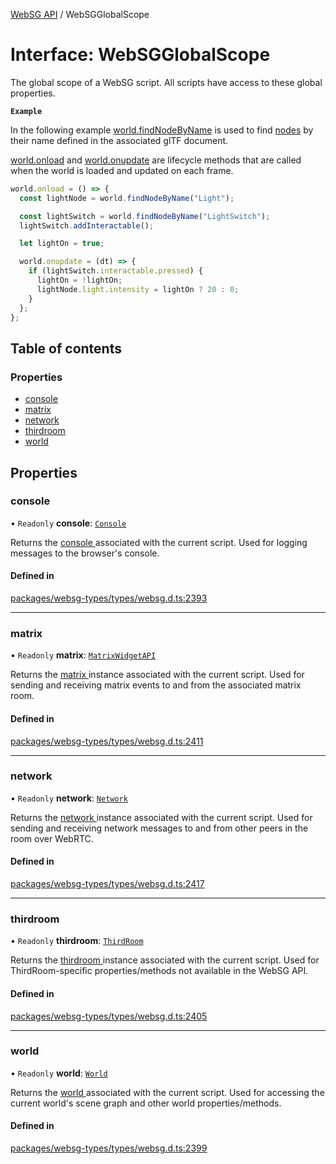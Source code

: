 [WebSG API](../README.md) / WebSGGlobalScope

# Interface: WebSGGlobalScope

The global scope of a WebSG script. All scripts have access to these global properties.

**`Example`**

In the following example [world.findNodeByName](../classes/WebSG.World.md#findnodebyname) is used to
find [nodes](../classes/WebSG.Node.md) by their name defined in the associated glTF document.

[world.onload](../classes/WebSG.World.md#onload) and [world.onupdate](../classes/WebSG.World.md#onupdate)
are lifecycle methods that are called when the world is loaded and updated on each frame.
```js
world.onload = () => {
  const lightNode = world.findNodeByName("Light");

  const lightSwitch = world.findNodeByName("LightSwitch");
  lightSwitch.addInteractable();

  let lightOn = true;

  world.onupdate = (dt) => {
    if (lightSwitch.interactable.pressed) {
      lightOn = !lightOn;
      lightNode.light.intensity = lightOn ? 20 : 0;
    }
  };
};
```

## Table of contents

### Properties

- [console](WebSGGlobalScope.md#console)
- [matrix](WebSGGlobalScope.md#matrix)
- [network](WebSGGlobalScope.md#network)
- [thirdroom](WebSGGlobalScope.md#thirdroom)
- [world](WebSGGlobalScope.md#world)

## Properties

### console

• `Readonly` **console**: [`Console`](Console.md)

Returns the [console ](Console.md) associated with the current script.
Used for logging messages to the browser's console.

#### Defined in

[packages/websg-types/types/websg.d.ts:2393](https://github.com/thirdroom/thirdroom/blob/fe402010/packages/websg-types/types/websg.d.ts#L2393)

___

### matrix

• `Readonly` **matrix**: [`MatrixWidgetAPI`](MatrixWidgetAPI.md)

Returns the [matrix ](MatrixWidgetAPI.md) instance associated with the current script.
Used for sending and receiving matrix events to and from the associated matrix room.

#### Defined in

[packages/websg-types/types/websg.d.ts:2411](https://github.com/thirdroom/thirdroom/blob/fe402010/packages/websg-types/types/websg.d.ts#L2411)

___

### network

• `Readonly` **network**: [`Network`](../classes/WebSGNetworking.Network.md)

Returns the [network ](../classes/WebSGNetworking.Network.md) instance associated with the current script.
Used for sending and receiving network messages to and from other peers in the room over WebRTC.

#### Defined in

[packages/websg-types/types/websg.d.ts:2417](https://github.com/thirdroom/thirdroom/blob/fe402010/packages/websg-types/types/websg.d.ts#L2417)

___

### thirdroom

• `Readonly` **thirdroom**: [`ThirdRoom`](../classes/ThirdRoom-1.md)

Returns the [thirdroom ](../classes/ThirdRoom-1.md) instance associated with the current script.
Used for ThirdRoom-specific properties/methods not available in the WebSG API.

#### Defined in

[packages/websg-types/types/websg.d.ts:2405](https://github.com/thirdroom/thirdroom/blob/fe402010/packages/websg-types/types/websg.d.ts#L2405)

___

### world

• `Readonly` **world**: [`World`](../classes/WebSG.World.md)

Returns the [world ](../classes/WebSG.World.md) associated with the current script.
Used for accessing the current world's scene graph and other world properties/methods.

#### Defined in

[packages/websg-types/types/websg.d.ts:2399](https://github.com/thirdroom/thirdroom/blob/fe402010/packages/websg-types/types/websg.d.ts#L2399)
